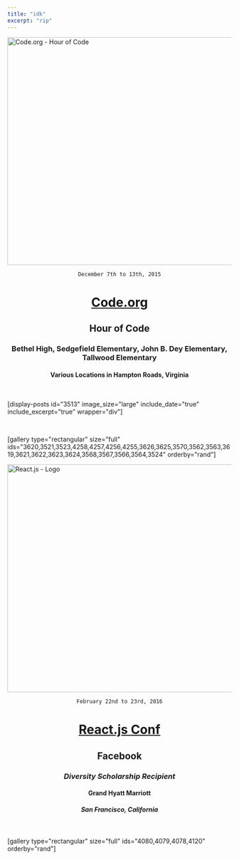 ```yaml
---
title: "idk"
excerpt: "rip"
---
```


<img class="aligncenter size-full wp-image-3545" src="https://fvcproductions.files.wordpress.com/2015/11/codeorg.png" alt="Code.org - Hour of Code" width="512" height="512" />

<div style="text-align: center;">

<code>December 7th to 13th, 2015</code>
<h1><a href="http://hourofcode.com" target="_blank">Code.org</a></h1>
<h2><strong>Hour of Code</strong></h2>
<h3>Bethel High, Sedgefield Elementary, John B. Dey Elementary, Tallwood Elementary</h3>
<h4>Various Locations in Hampton Roads, Virginia</h4>

</div>

&nbsp;

[display-posts id="3513" image_size="large" include_date="true" include_excerpt="true" wrapper="div"]

&nbsp;

[gallery type="rectangular" size="full" ids="3620,3521,3523,4258,4257,4256,4255,3626,3625,3570,3562,3563,3619,3621,3622,3623,3624,3568,3567,3566,3564,3524" orderby="rand"]

<img class="aligncenter size-full wp-image-3949" src="https://fvcproductions.files.wordpress.com/2015/11/react-js.png" alt="React.js - Logo" width="512" height="512" />

<div style="text-align:center;">

<code>February 22nd to 23rd, 2016</code>
<h1><a title="React.js Conf" href="http://conf.reactjs.com/" target="_blank">React.js Conf</a></h1>
<h2>Facebook</h2>
<h3><i>Diversity Scholarship Recipient</i></h3>
<h4>Grand Hyatt Marriott</h4>
<h5>San Francisco, California</h5>

</div>

&nbsp;

[gallery type="rectangular" size="full" ids="4080,4079,4078,4120" orderby="rand"]
